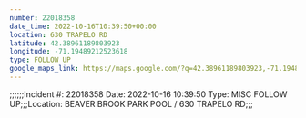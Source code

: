 ```yaml
---
number: 22018358
date_time: 2022-10-16T10:39:50+00:00
location: 630 TRAPELO RD
latitude: 42.38961189803923
longitude: -71.19489212523618
type: FOLLOW UP
google_maps_link: https://maps.google.com/?q=42.38961189803923,-71.19489212523618
---
```


;;;;;;Incident #: 22018358  Date: 2022-10-16 10:39:50   Type: MISC FOLLOW UP;;;Location: BEAVER BROOK PARK POOL / 630 TRAPELO RD;;;
